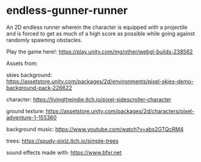 # endless-gunner-runner

An 2D endless runner wherein the character is equipped with a projectile and is forced to get as much of a high score as possible while going against randomly spawning obstacles.

Play the game here!: https://play.unity.com/mg/other/webgl-builds-238562

Assets from:

skies background: https://assetstore.unity.com/packages/2d/environments/pixel-skies-demo-background-pack-226622

character: https://livingtheindie.itch.io/pixel-sidescroller-character

ground texture: https://assetstore.unity.com/packages/2d/characters/pixel-adventure-1-155360

background music: https://www.youtube.com/watch?v=abs2GTQcRM4

trees: https://spudy-pixlz.itch.io/simple-trees

sound effects made with: https://www.bfxr.net
